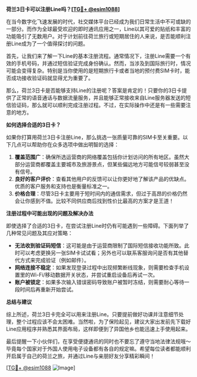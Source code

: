 **荷兰3日卡可以注册Line吗？[[TG💪+ @esim1088](https://t.me/s/esim1088)]**

在当今数字化飞速发展的时代，社交媒体平台已经成为我们日常生活中不可或缺的一部分。而作为全球最受欢迎的即时通讯应用之一，Line以其可爱的贴纸和丰富的功能吸引了无数用户。对于计划前往荷兰旅行或短期居住的人来说，是否能顺利注册Line成为了一个值得探讨的问题。

首先，让我们来了解一下Line的基本注册流程。通常情况下，注册Line需要一个有效的手机号码，并通过短信验证完成身份确认。然而，当涉及到国际旅行时，情况可能会变得复杂。特别是当你使用的是短期旅行卡或者当地的预付费SIM卡时，能否成功接收验证码就显得尤为重要了。

那么，荷兰3日卡是否能够支持Line的注册呢？答案是肯定的！只要你的3日卡提供了正常的语音通话与数据流量服务，并且能够正常接收来自Line服务器发送的短信验证码，那么就可以顺利完成注册过程。不过，在实际操作中还是有一些需要注意的地方。

**如何选择合适的3日卡？**

如果你打算用荷兰3日卡注册Line，那么挑选一张质量可靠的SIM卡至关重要。以下几点可以帮助你在众多选项中做出明智的选择：

1. **覆盖范围广**：确保所选运营商的网络覆盖包括你计划访问的所有地区。虽然大部分运营商都覆盖主要城市及旅游景点，但某些偏远地方可能信号较弱甚至没有信号。
2. **良好的客户评价**：查看其他用户的反馈可以让你更好地了解该产品的优缺点。优质的客户服务和支持也是衡量标准之一。
3. **价格合理**：尽管3日卡主要用于短时间内的通信需求，但过于高昂的价格仍然会让你感到不值。比较不同供应商后找到性价比最高的方案才是王道！

**注册过程中可能出现的问题及解决办法**

即使选择了合适的3日卡，在尝试注册Line时仍有可能遇到一些障碍。下面列举了几种常见问题及其应对策略：

- **无法收到验证码短信**：这可能是由于运营商限制了国际短信接收功能所致。此时可以考虑更换另一张SIM卡试试看；另外也可以联系客服询问是否有其他替代方式来完成验证（例如邮件）。
- **网络连接不稳定**：如果发现登录过程中出现频繁断线现象，则需要检查手机设置里的Wi-Fi/移动数据开关状态，并尝试重启设备后再试一次。
- **账户被锁定**：如果多次输入错误密码导致账户被暂时冻结，则需要耐心等待一段时间后再重新开始尝试。

**总结与建议**

综上所述，荷兰3日卡完全可以用来注册Line。只要提前做好功课并注意细节处理，整个过程应该不会太困难。当然啦，为了保险起见，建议大家出发前先下载好Line应用程序并熟悉其界面布局，这样即便到了异国他乡也能迅速上手使用起来。

最后提醒一下小伙伴们，在享受便捷通讯的同时也不要忘了遵守当地法律法规哦～毕竟每个国家对于外国人使用电子设备都有各自的规定嘛。希望每位读者都能顺利开启属于自己的荷兰之旅，并通过Line与亲朋好友分享精彩瞬间！

[[TG💪+ @esim1088](https://t.me/s/esim1088) ![Image](https://i.postimg.cc/4NQfJmqS/Snipaste-2025-05-13-00-14-12.png)]